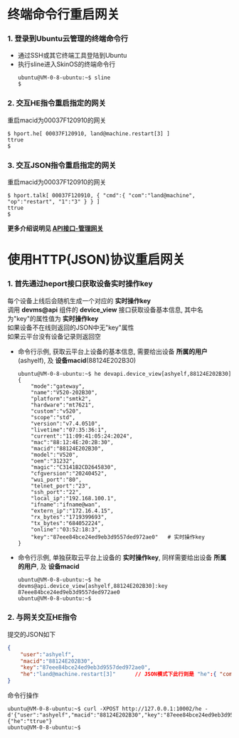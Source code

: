 

# 终端命令行重启网关

### 1. 登录到Ubuntu云管理的终端命令行    
- 通过SSH或其它终端工具登陆到Ubuntu   
- 执行sline进入SkinOS的终端命令行   
    ```
    ubuntu@VM-0-8-ubuntu:~$ sline
    $
    ```   

### 2. 交互HE指令重启指定的网关   
重启macid为00037F120910的网关   
```shell
$ hport.he[ 00037F120910, land@machine.restart[3] ]
ttrue
$
```    

### 3. 交互JSON指令重启指定的网关   
重启macid为00037F120910的网关   
```shell
$ hport.talk[ 00037F120910, { "cmd":{ "com":"land@machine", "op":"restart", "1":"3" } } ]
ttrue
$
```    


**更多介绍说明见 [API接口-管理网关](../../com/devms/api_device.md)**   



# 使用HTTP(JSON)协议重启网关

### 1. 首先通过heport接口获取设备实时操作key   
每个设备上线后会随机生成一个对应的 **实时操作key**   
调用 **devms@api** 组件的 **device_view** 接口获取设备基本信息, 其中名为"key"的属性值为 **实时操作key**   
如果设备不在线则返回的JSON中无"key"属性   
如果云平台没有设备记录则返回空   
- 命令行示例, 获取云平台上设备的基本信息, 需要给出设备 **所属的用户**(ashyelf), 及 **设备macid**(88124E202B30)   
    ```shell
    ubuntu@VM-0-8-ubuntu:~$ he devapi.device_view[ashyelf,88124E202B30]
    {
        "mode":"gateway",
        "name":"V520-202B30",
        "platform":"smtk2",
        "hardware":"mt7621",
        "custom":"v520",
        "scope":"std",
        "version":"v7.4.0510",
        "livetime":"07:35:36:1",
        "current":"11:09:41:05:24:2024",
        "mac":"88:12:4E:20:2B:30",
        "macid":"88124E202B30",
        "model":"V520",
        "oem":"31232",
        "magic":"C3141B2CD2645830",
        "cfgversion":"20240452",
        "wui_port":"80",
        "telnet_port":"23",
        "ssh_port":"22",
        "local_ip":"192.168.100.1",
        "ifname":"ifname@wan",
        "extern_ip":"172.16.4.15",
        "rx_bytes":"1719399693",
        "tx_bytes":"684052224",
        "online":"03:52:18:3",
        "key":"87eee84bce24ed9eb3d9557ded972ae0"   # 实时操作key
    }
    ```

- 命令行示例, 单独获取云平台上设备的 **实时操作key**, 同样需要给出设备 **所属的用户**, 及 **设备macid**
    ```shell
    ubuntu@VM-0-8-ubuntu:~$ he devms@api.device_view[ashyelf,88124E202B30]:key
    87eee84bce24ed9eb3d9557ded972ae0
    ubuntu@VM-0-8-ubuntu:~$
    ```

### 2. 与网关交互HE指令   
提交的JSON如下   
```json
{
    "user":"ashyelf",
    "macid":"88124E202B30",
    "key":"87eee84bce24ed9eb3d9557ded972ae0",
    "he":"land@machine.restart[3]"      // JSON模式下此行则是 "he":{ "com":"land@machine", "op":"restart", "1":"3" }
}
```   
命令行操作   
```
ubuntu@VM-0-8-ubuntu:~$ curl -XPOST http://127.0.0.1:10002/he -d'{"user":"ashyelf","macid":"88124E202B30","key":"87eee84bce24ed9eb3d9557ded972ae0","he":"land@machine.restart[3]"}'
{"he":"ttrue"}
ubuntu@VM-0-8-ubuntu:~$
```


